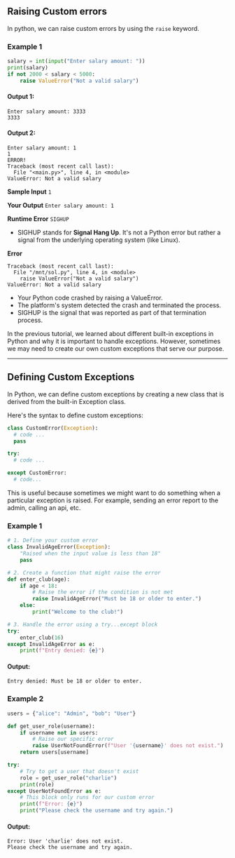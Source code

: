 ## Raising Custom errors 
In python, we can raise custom errors by using the `raise`  keyword. 

### Example 1
```python
salary = int(input("Enter salary amount: "))
print(salary)
if not 2000 < salary < 5000:
    raise ValueError("Not a valid salary")
```

#### Output 1: 
```
Enter salary amount: 3333
3333
```
#### Output 2:
```
Enter salary amount: 1
1
ERROR!
Traceback (most recent call last):
  File "<main.py>", line 4, in <module>
ValueError: Not a valid salary
````

****Sample Input****
``` 1 ```

****Your Output****
``` Enter salary amount: 1 ```

****Runtime Error****
``` SIGHUP ```
- SIGHUP stands for ****Signal Hang Up****. It's not a Python error but rather a signal from the underlying operating system (like Linux).

****Error****
```
Traceback (most recent call last):
  File "/mnt/sol.py", line 4, in <module>
    raise ValueError("Not a valid salary")
ValueError: Not a valid salary
```

- Your Python code crashed by raising a ValueError.
- The platform's system detected the crash and terminated the process.
- SIGHUP is the signal that was reported as part of that termination process.

In the previous tutorial, we learned about different built-in exceptions in Python and why it is important to handle exceptions. However, sometimes we may need to create our own custom exceptions that serve our purpose.

----

## Defining Custom Exceptions
In Python, we can define custom exceptions by creating a new class that is derived from the built-in Exception class.

Here's the syntax to define custom exceptions:
```python
class CustomError(Exception):
  # code ...
  pass

try:
  # code ...

except CustomError:
  # code...
```

This is useful because sometimes we might want to do something when a particular exception is raised. For example, sending an error report to the admin, calling an api, etc.

### Example 1
```python
# 1. Define your custom error
class InvalidAgeError(Exception):
    "Raised when the input value is less than 18"
    pass

# 2. Create a function that might raise the error
def enter_club(age):
    if age < 18:
        # Raise the error if the condition is not met
        raise InvalidAgeError("Must be 18 or older to enter.")
    else:
        print("Welcome to the club!")

# 3. Handle the error using a try...except block
try:
    enter_club(16)
except InvalidAgeError as e:
    print(f"Entry denied: {e}")
```
#### Output:
```
Entry denied: Must be 18 or older to enter.
```

### Example 2
```python
users = {"alice": "Admin", "bob": "User"}

def get_user_role(username):
    if username not in users:
        # Raise our specific error
        raise UserNotFoundError(f"User '{username}' does not exist.")
    return users[username]

try:
    # Try to get a user that doesn't exist
    role = get_user_role("charlie")
    print(role)
except UserNotFoundError as e:
    # This block only runs for our custom error
    print(f"Error: {e}")
    print("Please check the username and try again.")
```
#### Output:
```
Error: User 'charlie' does not exist.
Please check the username and try again.
```

